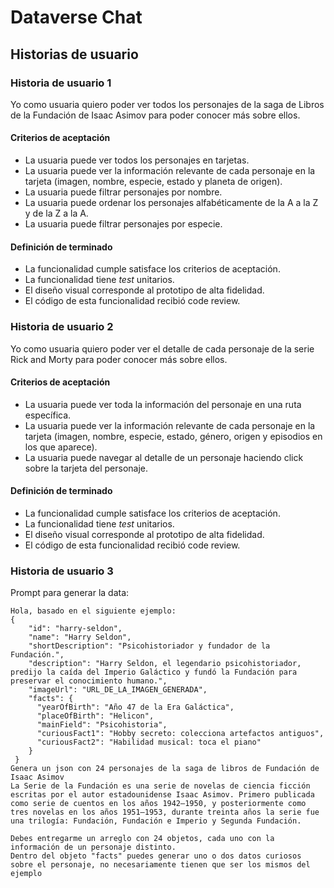 # Dataverse Chat

## Historias de usuario

### Historia de usuario 1

Yo como usuaria quiero poder ver todos los personajes de la saga 
de Libros de la Fundación de Isaac Asimov para poder conocer más sobre ellos.

#### Criterios de aceptación

-   La usuaria puede ver todos los personajes en tarjetas.
-   La usuaria puede ver la información relevante de cada personaje en
    la tarjeta (imagen, nombre, especie, estado y planeta de origen).
-   La usuaria puede filtrar personajes por nombre.
-   La usuaria puede ordenar los personajes alfabéticamente de la A a la
    Z y de la Z a la A.
-   La usuaria puede filtrar personajes por especie.

#### Definición de terminado

-   La funcionalidad cumple satisface los criterios de aceptación.
-   La funcionalidad tiene _test_ unitarios.
-   El diseño visual corresponde al prototipo de alta fidelidad.
-   El código de esta funcionalidad recibió code review.

### Historia de usuario 2

Yo como usuaria quiero poder ver el detalle de cada personaje de la
serie Rick and Morty para poder conocer más sobre ellos.

#### Criterios de aceptación

-   La usuaria puede ver toda la información del personaje en una ruta
    específica.
-   La usuaria puede ver la información relevante de cada personaje en
    la tarjeta (imagen, nombre, especie, estado, género, origen y
    episodios en los que aparece).
-   La usuaria puede navegar al detalle de un personaje haciendo click
    sobre la tarjeta del personaje.

#### Definición de terminado

-   La funcionalidad cumple satisface los criterios de aceptación.
-   La funcionalidad tiene _test_ unitarios.
-   El diseño visual corresponde al prototipo de alta fidelidad.
-   El código de esta funcionalidad recibió code review.

### Historia de usuario 3


Prompt para generar la data:

```text
Hola, basado en el siguiente ejemplo:
{
    "id": "harry-seldon",
    "name": "Harry Seldon",
    "shortDescription": "Psicohistoriador y fundador de la Fundación.",
    "description": "Harry Seldon, el legendario psicohistoriador, predijo la caída del Imperio Galáctico y fundó la Fundación para preservar el conocimiento humano.",
    "imageUrl": "URL_DE_LA_IMAGEN_GENERADA",
    "facts": {
      "yearOfBirth": "Año 47 de la Era Galáctica",
      "placeOfBirth": "Helicon",
      "mainField": "Psicohistoria",
      "curiousFact1": "Hobby secreto: colecciona artefactos antiguos",
      "curiousFact2": "Habilidad musical: toca el piano"
    }
 }
Genera un json con 24 personajes de la saga de libros de Fundación de Isaac Asimov
La Serie de la Fundación es una serie de novelas de ciencia ficción escritas por el autor estadounidense Isaac Asimov. Primero publicada como serie de cuentos en los años 1942–1950, y posteriormente como tres novelas en los años 1951–1953, durante treinta años la serie fue una trilogía: Fundación, Fundación e Imperio y Segunda Fundación. 

Debes entregarme un arreglo con 24 objetos, cada uno con la información de un personaje distinto.
Dentro del objeto "facts" puedes generar uno o dos datos curiosos sobre el personaje, no necesariamente tienen que ser los mismos del ejemplo
```